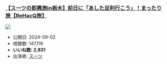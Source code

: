### [【スーツの即興旅in栃木】前日に「あした足利行こう」！まったり旅【ReHacQ旅】](https://www.youtube.com/watch?v=S1tucsWEEWI)
[![](https://img.youtube.com/vi/S1tucsWEEWI/hqdefault.jpg)](https://www.youtube.com/watch?v=S1tucsWEEWI)
-   公開日: 2024-09-02
-   視聴数: 147,116
-   **いいね数: 2,831**
-   出演者: [スーツ](/rehacq_fan/people/スーツ "wikilink")

